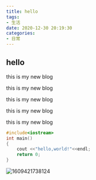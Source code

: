 ```yaml
---
title: hello
tags: 
- 生活
date: 2020-12-30 20:19:30
categories:
- 日常
---
```


## hello

this is my new blog

this is my new blog

this is my new blog

this is my new blog

this is my new blog

```c++
#include<iostream>
int main()
{
    cout <<"hello,world!"<<endl;
    return 0;
}
```

![1609421738124](1609421738124.png)

